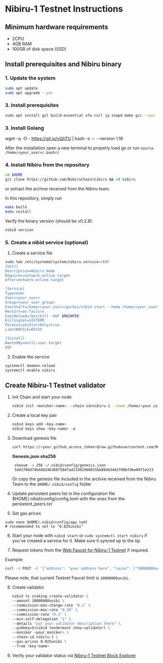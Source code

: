 # Nibiru-1 Testnet Instructions

## Minimum hardware requirements

- 2CPU
- 4GB RAM
- 100GB of disk space (SSD)

## Install prerequisites and Nibiru binary


### 1. Update the system

```bash
sudo apt update
sudo apt upgrade --yes
```

### 3. Install prerequisites

```bash
sudo apt install git build-essential ufw curl jq snapd make gcc --yes
```

### 3. Install Golang

wget -q -O - https://git.io/vQhTU | bash -s -- --version 1.18

After the installation open a new terminal to properly load go or run `source /home/<your_user>/.bashrc`

### 4. Install Nibiru from the repository

```bash
cd $HOME
git clone https://github.com/NibiruChain/nibiru && cd nibiru
```
or extract the archive received from the Nibiru team.

In this repository, simply run 
```bash
make build 
make install
```

Verify the binary version (should be v0.2.8):

```bash
nibid version
```


### 5. Create a nibid service (optional)

1. Create a service file

```bash
sudo tee /etc/systemd/system/nibiru.service<<EOF
[Unit]
Description=Nibiru Node
Requires=network-online.target
After=network-online.target

[Service]
Type=exec
User=<your_user>
Group=<your_user_group>
ExecStart=/home/<your_user>/go/bin/nibid start --home /home/<your_user>/.nibid
Restart=on-failure
ExecReload=/bin/kill -HUP $MAINPID
KillSignal=SIGTERM
PermissionsStartOnly=true
LimitNOFILE=65535

[Install]
WantedBy=multi-user.target
EOF
``` 

2. Enable the service

```bash
systemctl daemon-reload
systemctl enable nibiru
```

## Create Nibiru-1 Testnet validator

1. Init Chain and start your node

   ```bash
   nibid init <moniker-name> --chain-id=nibiru-1 --home /home/<your_user>/.nibid
   ```

2. Create a local key pair

   ```bash
   nibid keys add <key-name>
   nibid keys show <key-name> -a
   ```

3. Download genesis file
   
   ```bash
   curl https://<your_github_access_token>@raw.githubusercontent.com/NibiruChain/Networks/main/Testnet/genesis.json > $HOME/.nibid/config/genesis.json
   ```

   **Genesis.json sha256**

   ```bash
    shasum -a 256 ~/.nibid/config/genesis.json
    5dd1f06d746448246368f58d7ad21992960031bb80dd34d1f00bf4be09f1e223  /home/<user>/.nibid/config/genesis.json
   ```
   
   Or copy the genesis file included in the archive received from the Nibiru Team to the `$HOME/.nibid/config` folder
   
4. Update persistent peers list in the configuration file $HOME/.nibid/config/config.toml with the ones from the persistent_peers.txt

5. Set gas prices

```
sudo nano $HOME/.nibid/config/app.toml
# recommended to set to "0.025unibi"
```

6. Start your node with  `nibid start` or `sudo systemctl start nibiru` if you've created a service for it. Make sure it synced up to the tip.

7. Request tokens from the [Web Faucet for Nibiru-1 Testnet](http://ec2-35-172-193-127.compute-1.amazonaws.com:8003/) if required.

Example:
```bash
curl -X POST -d '{"address": "your address here", "coins": ["10000000unibi"]}' http://ec2-35-172-193-127.compute-1.amazonaws.com:8003
```
Please note, that current Testnet Faucet limit is `10000000unibi`.

8. Create validator

   ```bash
   nibid tx staking create-validator \
   --amount 10000000unibi \
   --commission-max-change-rate "0.1" \
   --commission-max-rate "0.20" \
   --commission-rate "0.1" \
   --min-self-delegation "1" \
   --details "put your validator description there" \
   --pubkey=$(nibid tendermint show-validator) \
   --moniker <your_moniker> \
   --chain-id nibiru-1 \
   --gas-prices 0.025unibi \
   --from <key-name>
   ```

8. Verify your validator status via [Nibiru-1 Testnet Block Explorer](http://ec2-54-221-169-63.compute-1.amazonaws.com:3003/validators)
